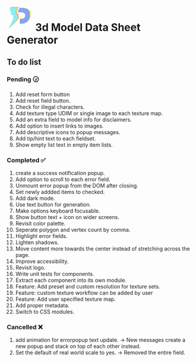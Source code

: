 # <img src="./src/assets/logo/logo.svg" width="70px"> 3d Model Data Sheet Generator

## To do list

### Pending 🕝

1. Add reset form button
1. Add reset field button.
1. Check for illegal characters.
1. Add texture type UDIM or single image to each texture map.
1. Add an extra field to model info for disclaimers.
1. Add option to insert links to images.
1. Add descriptive icons to popup messages.
1. Add tip/hint text to each fieldset.
1. Show empty list text in empty item lists.

### Completed ✅

1. create a success notification popup.
1. Add option to scroll to each error field.
1. Unmount error popup from the DOM after closing.
1. Set newly addded items to checked.
1. Add dark mode.
1. Use text button for generation.
1. Make options keyboard focusable.
1. Show button text + icon on wider screens.
1. Revisit color palette.
1. Seperate polygon and vertex count by comma.
1. Highlight error fields.
1. Lighten shadows.
1. Move content more towards the center instead of stretching across the page.
1. Improve accessibility.
1. Revisit logo.
1. Write unit tests for components.
1. Extract each component into its own module.
1. Feature: Add preset and custom resolution for texture sets.
1. Feature: custom texture workflow can be added by user
1. Feature: Add user specified texture map.
1. Add proper metadata.
1. Switch to CSS modules.

### Cancelled ❌

1. add animation for errorpopup text update. -> New messages create a new popup and stack on top of each other instead.
1. Set the default of real world scale to yes. -> Removed the entire field.